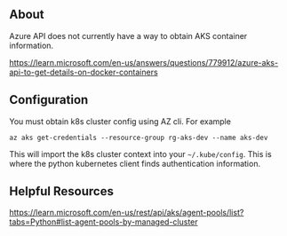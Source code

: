 ## About

Azure API does not currently have a way to obtain AKS container information.

https://learn.microsoft.com/en-us/answers/questions/779912/azure-aks-api-to-get-details-on-docker-containers

## Configuration

You must obtain k8s cluster config using AZ cli. For example

`az aks get-credentials --resource-group rg-aks-dev --name aks-dev`

This will import the k8s cluster context into your `~/.kube/config`. This is where the python kubernetes client finds authentication information.

## Helpful Resources

https://learn.microsoft.com/en-us/rest/api/aks/agent-pools/list?tabs=Python#list-agent-pools-by-managed-cluster
